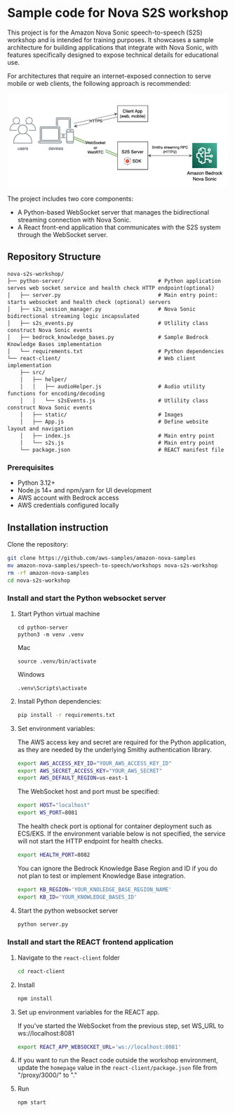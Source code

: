 # Sample code for Nova S2S workshop

This project is for the Amazon Nova Sonic speech-to-speech (S2S) workshop and is intended for training purposes. It showcases a sample architecture for building applications that integrate with Nova Sonic, with features specifically designed to expose technical details for educational use.


For architectures that require an internet-exposed connection to serve mobile or web clients, the following approach is recommended:

![architecture](./static/nova-sonic-sample-architecture.png)

The project includes two core components:
- A Python-based WebSocket server that manages the bidirectional streaming connection with Nova Sonic.
- A React front-end application that communicates with the S2S system through the WebSocket server.


## Repository Structure
```
nova-s2s-workshop/
├── python-server/                              # Python application serves web socket service and health check HTTP endpoint(optional)
│   ├── server.py                               # Main entry point: starts websocket and health check (optional) servers
│   ├── s2s_session_manager.py                  # Nova Sonic bidirectional streaming logic incapsulated
│   ├── s2s_events.py                           # Utlility class construct Nova Sonic events
│   ├── bedrock_knowledge_bases.py              # Sample Bedrock Knowledge Bases implementation
│   └── requirements.txt                        # Python dependencies
└── react-client/                               # Web client implementation
    ├── src/
    │   ├── helper/
    │   │   ├── audioHelper.js                  # Audio utility functions for encoding/decoding
    │   │   └── s2sEvents.js                    # Utlility class construct Nova Sonic events
    │   ├── static/                             # Images
    │   ├── App.js                              # Define website layout and navigation
    │   ├── index.js                            # Main entry point
    │   └── s2s.js                              # Main entry point
    └── package.json                            # REACT manifest file
```

### Prerequisites
- Python 3.12+
- Node.js 14+ and npm/yarn for UI development
- AWS account with Bedrock access
- AWS credentials configured locally

## Installation instruction
Clone the repository:
    
```bash
git clone https://github.com/aws-samples/amazon-nova-samples
mv amazon-nova-samples/speech-to-speech/workshops nova-s2s-workshop
rm -rf amazon-nova-samples
cd nova-s2s-workshop
```

### Install and start the Python websocket server
1. Start Python virtual machine
    ```
    cd python-server
    python3 -m venv .venv
    ```
    Mac
    ```
    source .venv/bin/activate
    ```
    Windows
    ```
    .venv\Scripts\activate
    ```

2. Install Python dependencies:
    ```bash
    pip install -r requirements.txt
    ```

3. Set environment variables:
    
    The AWS access key and secret are required for the Python application, as they are needed by the underlying Smithy authentication library.
    ```bash
    export AWS_ACCESS_KEY_ID="YOUR_AWS_ACCESS_KEY_ID"
    export AWS_SECRET_ACCESS_KEY="YOUR_AWS_SECRET"
    export AWS_DEFAULT_REGION=us-east-1
    ```
    The WebSocket host and port must be specified:
    ```bash
    export HOST="localhost"
    export WS_PORT=8081
    ```
    The health check port is optional for container deployment such as ECS/EKS. If the environment variable below is not specified, the service will not start the HTTP endpoint for health checks.
    ```bash
    export HEALTH_PORT=8082 
    ```
    
    You can ignore the Bedrock Knowledge Base Region and ID if you do not plan to test or implement Knowledge Base integration.
    ```bash
    export KB_REGION='YOUR_KNOLEDGE_BASE_REGION_NAME'
    export KB_ID='YOUR_KNOWLEDGE_BASES_ID'
    ```

4. Start the python websocket server
    ```bash
    python server.py
    ```

### Install and start the REACT frontend application
1. Navigate to the `react-client` folder
    ```bash
    cd react-client
    ```
2. Install
    ```bash
    npm install
    ```

3. Set up environment variables for the REACT app.

    If you've started the WebSocket from the previous step, set WS_URL to ws://localhost:8081
    ```bash
    export REACT_APP_WEBSOCKET_URL='ws://localhost:8081'
    ```

4. If you want to run the React code outside the workshop environment, update the `homepage` value in the `react-client/package.json` file from "/proxy/3000/" to "."

5. Run
    ```
    npm start
    ```